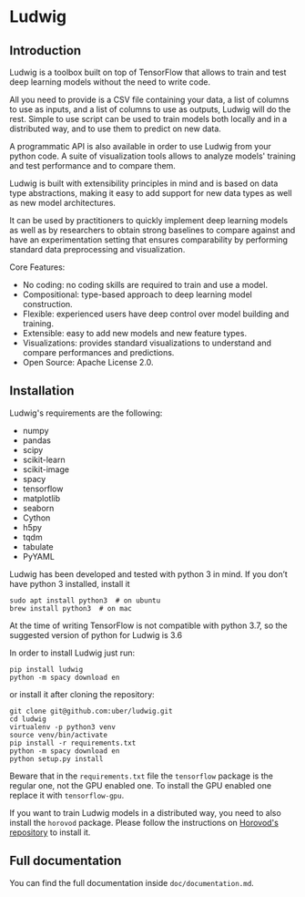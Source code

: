 Ludwig
======

Introduction
------------

Ludwig is a toolbox built on top of TensorFlow that allows to train and test deep learning models without the need to write code.

All you need to provide is a CSV file containing your data, a list of columns to use as inputs, and a list of columns to use as outputs, Ludwig will do the rest.
Simple to use script can be used to train models both locally and in a distributed way, and to use them to predict on new data.

A programmatic API is also available in order to use Ludwig from your python code.
A suite of visualization tools allows to analyze models' training and test performance and to compare them.

Ludwig is built with extensibility principles in mind and is based on data type abstractions, making it easy to add support for new data types as well as new model architectures.

It can be used by practitioners to quickly implement deep learning models as well as by researchers to obtain strong baselines to compare against and have an experimentation setting that ensures comparability by performing standard data preprocessing and visualization.

Core Features:
- No coding: no coding skills are required to train and use a model.
- Compositional: type-based approach to deep learning model construction.
- Flexible: experienced users have deep control over model building and training.
- Extensible: easy to add new models and new feature types.
- Visualizations: provides standard visualizations to understand and compare performances and predictions.
- Open Source: Apache License 2.0.

Installation
------------

Ludwig's requirements are the following:
- numpy
- pandas
- scipy
- scikit-learn
- scikit-image
- spacy
- tensorflow
- matplotlib
- seaborn
- Cython
- h5py
- tqdm
- tabulate
- PyYAML

Ludwig has been developed and tested with python 3 in mind.
If you don’t have python 3 installed, install it
```
sudo apt install python3  # on ubuntu
brew install python3  # on mac
```
At the time of writing TensorFlow is not compatible with python 3.7, so the suggested version of python for Ludwig is 3.6

In order to install Ludwig just run:
```
pip install ludwig
python -m spacy download en
```
or install it after cloning the repository:
```
git clone git@github.com:uber/ludwig.git
cd ludwig
virtualenv -p python3 venv
source venv/bin/activate
pip install -r requirements.txt
python -m spacy download en
python setup.py install
```

Beware that in the `requirements.txt` file the `tensorflow` package is the regular one, not the GPU enabled one.
To install the GPU enabled one replace it with `tensorflow-gpu`.

If you want to train Ludwig models in a distributed way, you need to also install the `horovod` package.
Please follow the instructions on [Horovod's repository](https://github.com/uber/horovod) to install it.


Full documentation
------------------

You can find the full documentation inside `doc/documentation.md`.
